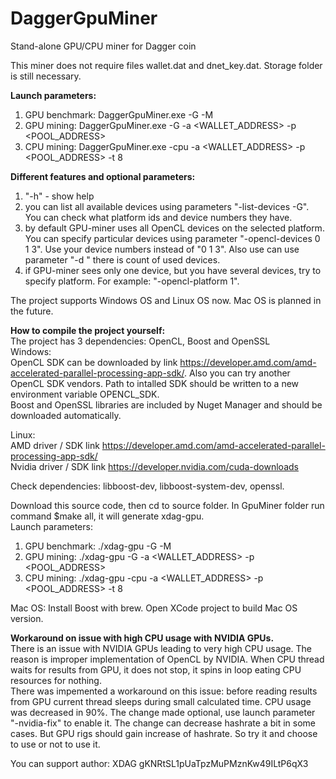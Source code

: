 # DaggerGpuMiner
Stand-alone GPU/CPU miner for Dagger coin

This miner does not require files wallet.dat and dnet_key.dat. Storage folder is still necessary.

<b>Launch parameters:</b>
1) GPU benchmark: DaggerGpuMiner.exe -G -M
2) GPU mining: DaggerGpuMiner.exe -G -a <WALLET_ADDRESS> -p <POOL_ADDRESS>
3) CPU mining: DaggerGpuMiner.exe -cpu -a <WALLET_ADDRESS> -p <POOL_ADDRESS> -t 8

<b>Different features and optional parameters:</b>
1) "-h" - show help
2) you can list all available devices using parameters "-list-devices -G". You can check what platform ids and device numbers they have.
3) by default GPU-miner uses all OpenCL devices on the selected platform. You can specify particular devices using parameter "-opencl-devices 0 1 3". Use your device numbers instead of "0 1 3". Also use can use parameter "-d <N>" there <N> is count of used devices.
4) if GPU-miner sees only one device, but you have several devices, try to specify platform. For example: "-opencl-platform 1".

The project supports Windows OS and Linux OS now. Mac OS is planned in the future.

<b>How to compile the project yourself:</b>  
The project has 3 dependencies: OpenCL, Boost and OpenSSL  
Windows:  
OpenCL SDK can be downloaded by link https://developer.amd.com/amd-accelerated-parallel-processing-app-sdk/. Also you can try another OpenCL SDK vendors. Path to intalled SDK should be written to a new environment variable OPENCL_SDK.  
Boost and OpenSSL libraries are included by Nuget Manager and should be downloaded automatically.

Linux:  
AMD driver / SDK link https://developer.amd.com/amd-accelerated-parallel-processing-app-sdk/  
Nvidia driver / SDK link https://developer.nvidia.com/cuda-downloads

Check dependencies: libboost-dev, libboost-system-dev, openssl.  

Download this source code, then cd to source folder. In GpuMiner folder run command $make all, it will generate xdag-gpu.  
Launch parameters:
1) GPU benchmark: ./xdag-gpu -G -M
2) GPU mining: ./xdag-gpu -G -a <WALLET_ADDRESS> -p <POOL_ADDRESS>
3) CPU mining: ./xdag-gpu -cpu -a <WALLET_ADDRESS> -p <POOL_ADDRESS> -t 8

Mac OS:
Install Boost with brew.
Open XCode project to build Mac OS version.

<b>Workaround on issue with high CPU usage with NVIDIA GPUs.</b>  
There is an issue with NVIDIA GPUs leading to very high CPU usage. The reason is improper implementation of OpenCL by NVIDIA. When CPU thread waits for results from GPU, it does not stop, it spins in loop eating CPU resources for nothing.  
There was impemented a workaround on this issue: before reading results from GPU current thread sleeps during small calculated time. CPU usage was decreased in 90%. The change made optional, use launch parameter "-nvidia-fix" to enable it. The change can decrease hashrate a bit in some cases. But GPU rigs should gain increase of hashrate. So try it and choose to use or not to use it.

You can support author: XDAG  gKNRtSL1pUaTpzMuPMznKw49ILtP6qX3
